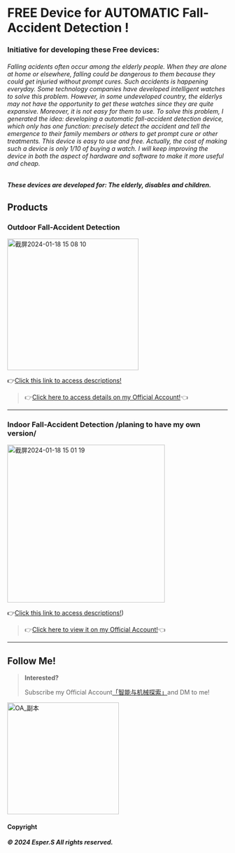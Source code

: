 # FREE Device for AUTOMATIC Fall-Accident Detection !


### Initiative for developing these Free devices:
###### Falling acidents often occur among the elderly people. When they are alone at home or elsewhere, falling could be dangerous to them because they could get injuried without prompt cures. Such accidents is happening everyday. Some technology companies have developed intelligent watches to solve this problem. However, in some undeveloped country, the elderlys may not have the opportunity to get these watches since they are quite expansive. Moreover, it is not easy for them to use. To solve this problem, I generated the idea: developing a automatic fall-accident detection device, which only has one function: precisely detect the accident and tell the emergence to their family members or others to get prompt cure or other treatments. This device is easy to use and free. Actually, the cost of making such a device is only 1/10 of buying a watch. I will keep improving the device in both the aspect of hardware and software to make it more useful and cheap.


**_These devices are developed for: The elderly, disables and children._**





## Products

### Outdoor Fall-Accident Detection

<img width="300" alt="截屏2024-01-18 15 08 10" src="https://github.com/heli-xu/findSVI/assets/156643030/95cd3e54-2301-44c6-bcdc-77d8b6194011">

👉[Click this link to access descriptions!](https://esperaa.github.io/MoreInfo/)
> 👉[Click here to access details on my Official Account!](https://mp.weixin.qq.com/s?__biz=Mzk0MTUyNzk0Mw==&mid=2247483863&idx=1&sn=d1e0ed87a6b0e2a22d3245d9fcdf6977&chksm=c2d0473ff5a7ce29acda677ce68c8e68d1afab0f85a8a9cf42ac1b9163411e5ec2c47cbe805d#rd)👈

---

### Indoor Fall-Accident Detection /planing to have my own version/


<img width="360" alt="截屏2024-01-18 15 01 19" src="https://github.com/bluesky-social/atproto/assets/156643030/d09b3bc9-fada-4138-8723-fb5afe85b3fd">

👉[Click this link to access descriptions!](https://github.com/Esperaa/MoreInfo))
> 👉[Click here to view it on my Official Account!](https://mp.weixin.qq.com/s?__biz=Mzk0MTUyNzk0Mw==&mid=2247483810&idx=1&sn=8a458a1cdae362b880efcdbcb1219867&chksm=c2d0474af5a7ce5cccc3c3f7f2e4a55246ca912b6c0df61d225025c7af0a9ebb876062e20e0e#rd)👈


---


## Follow Me!

> **Interested?**
> 
> Subscribe my Official Account[「智能与机械探索」](https://esperaa.github.io/WebextensionforAutome-/)and DM to me!
> 

<img width="255" alt="OA_副本" src="https://github.com/Esperaa/meaidevice/assets/156643030/228ad1d2-c708-4956-82b1-a82b929415d9">

#### Copyright

**_© 2024 Esper.S All rights reserved._**

